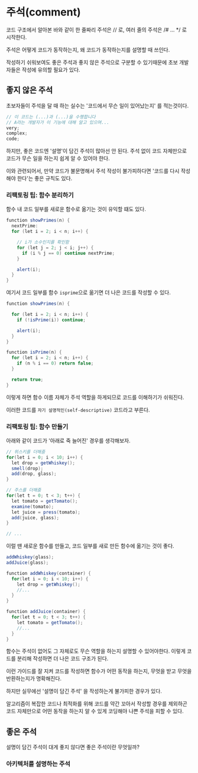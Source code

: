 # 주석(comment)

코드 구조에서 알아본 바와 같이 한 줄짜리 주석은 // 로, 여러 줄의 주석은 /# ... */ 로 시작한다. 

주석은 어떻게 코드가 동작하는지, 왜 코드가 동작하는지를 설명할 때 쓰인다.

작성하기 쉬워보여도 좋은 주석과 좋지 않은 주석으로 구분할 수 있기때문에 초보 개발자들은 작성에 유의할 필요가 있다.

## 좋지 않은 주석

초보자들이 주석을 달 때 하는 실수는 '코드에서 무슨 일이 있어났는지' 를 적는것이다.

```java
// 이 코드는 (...)과 (...)을 수행합니다
// A라는 개발자가 이 기능에 대해 알고 있으며...
very;
complex;
code;
```

하지만, 좋은 코드엔 '설명'이 담긴 주석이 많아선 안 된다. 주석 없이 코드 자체만으로 코드가 무슨 일을 하는지 쉽게 알 수 있어야 한다.

이와 관련되어서, 만약 코드가 불문명해서 주석 작성이 불가피하다면 '코드를 다시 작성해야 한다'는 좋은 규칙도 있다.

### 리팩토링 팁: 함수 분리하기

함수 내 코드 일부를 새로운 함수로 옮기는 것이 유익할 떄도 있다.

```java
function showPrimes(n) {
  nextPrime:
  for (let i = 2; i < n; i++) {

    // i가 소수인지를 확인함
    for (let j = 2; j < i; j++) {
      if (i % j == 0) continue nextPrime;
    }

    alert(i);
  }
}
```

여기서 코드 일부를 함수 `isprime`으로 옮기면 더 나은 코드를 작성할 수 있다.

```java
function showPrimes(n) {

  for (let i = 2; i < n; i++) {
    if (!isPrime(i)) continue;

    alert(i);
  }
}

function isPrime(n) {
  for (let i = 2; i < n; i++) {
    if (n % i == 0) return false;
  }

  return true;
}
```

이렇게 하면 함수 이름 자체가 주석 역할을 하게되므로 코드를 이해하기가 쉬워진다. 

이러한 코드를 `자기 설명적인(self-descriptive)` 코드라고 부른다.

### 리팩토링 팁: 함수 만들기

아래와 같이 코드가 '아래로 죽 늘어진' 경우를 생각해보자.

```java
// 위스키를 더해줌
for(let i = 0; i < 10; i++) {
  let drop = getWhiskey();
  smell(drop);
  add(drop, glass);
}

// 주스를 더해줌
for(let t = 0; t < 3; t++) {
  let tomato = getTomato();
  examine(tomato);
  let juice = press(tomato);
  add(juice, glass);
}

// ...
```

이럴 땐 새로운 함수를 만들고, 코드 일부를 새로 만든 함수에 옮기는 것이 좋다. 

```java
addWhiskey(glass);
addJuice(glass);

function addWhiskey(container) {
  for(let i = 0; i < 10; i++) {
    let drop = getWhiskey();
    //...
  }
}

function addJuice(container) {
  for(let t = 0; t < 3; t++) {
    let tomato = getTomato();
    //...
  }
}
```

함수는 주석이 없어도 그 자체로도 무슨 역할을 하는지 설명할 수 있어야한다. 이렇게 코드를 분리해 작성하면 더 나은 코드 구조가 된다.

이런 가이드를 잘 지켜 코드를 작성하면 함수가 어떤 동작을 하는지, 무엇을 받고 무엇을 반환하는지가 명확해진다.

하지만 실무에선 '설명이 담긴 주석' 을 작성하는게 불가피한 경우가 있다.

알고리즘이 복잡한 코드나 최적화를 위해 코드를 약간 꼬아서 작성할 경우를 제외하곤 코드 자체만으로 어떤 동작을 하는지 알 수 있게 코딩해야 나쁜 주석을 피할 수 있다.

## 좋은 주석

설명이 담긴 주석이 대게 좋지 않다면 좋은 주석이란 무엇일까?

### 아키텍처를 설명하는 주석





